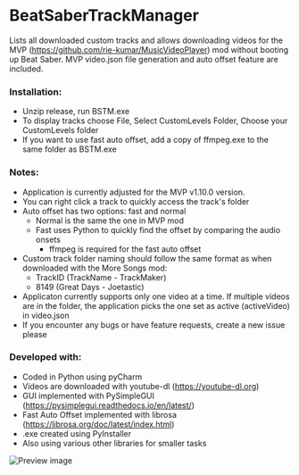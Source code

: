 # BeatSaberTrackManager
Lists all downloaded custom tracks and allows downloading videos for the MVP (https://github.com/rie-kumar/MusicVideoPlayer) mod without booting up Beat Saber. MVP video.json file generation and auto offset feature are included.

<h3>Installation:</h3>

- Unzip release, run BSTM.exe
- To display tracks choose File, Select CustomLevels Folder, Choose your CustomLevels folder
- If you want to use fast auto offset, add a copy of ffmpeg.exe to the same folder as BSTM.exe

<h3>Notes:</h3>

- Application is currently adjusted for the MVP v1.10.0 version.
- You can right click a track to quickly access the track's folder
- Auto offset has two options: fast and normal
  - Normal is the same the one in MVP mod
  - Fast uses Python to quickly find the offset by comparing the audio onsets
    - ffmpeg is required for the fast auto offset
- Custom track folder naming should follow the same format as when downloaded with the More Songs mod:</br>
  - TrackID (TrackName - TrackMaker)</br>
  - 8149 (Great Days - Joetastic)
- Applicaton currently supports only one video at a time. If multiple videos are in the folder, the application picks the one set as active (activeVideo) in video.json
- If you encounter any bugs or have feature requests, create a new issue please

<h3>Developed with:</h3>

- Coded in Python using pyCharm
- Videos are downloaded with youtube-dl (https://youtube-dl.org)
- GUI implemented with PySimpleGUI (https://pysimplegui.readthedocs.io/en/latest/)
- Fast Auto Offset implemented with librosa (https://librosa.org/doc/latest/index.html)
- .exe created using PyInstaller
- Also using various other libraries for smaller tasks

![Preview image](https://www.dropbox.com/s/d9teb2xio3r2nsw/Screenshot%202020-08-24%2002.26.48.png?raw=1)

